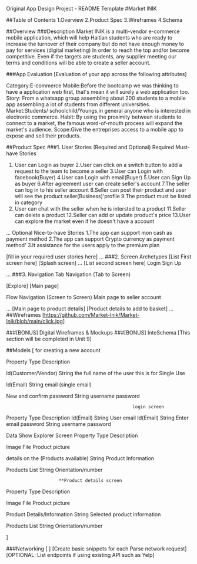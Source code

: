 Original App Design Project - README Template
#Market INIK

##Table of Contents
1.Overview
2.Product Spec
3.Wireframes
4.Schema

##Overview
###Description
Market INIK is a multi-vendor e-commerce mobile application, which will help Haitian students who are ready to increase 
the turnover of their company but do not have enough money to pay for services (digital marketing)
In order to reach the top and/or become competitive. 
Even if the targets are students, any supplier meeting our terms and conditions will be able to create a seller account.


###App Evaluation
[Evaluation of your app across the following attributes]

Category:E-commerce
Mobile:Before the bootcamp we was thinking to have a application web first, that's mean it will surely a web application too.
Story: From a whatsapp group assembling about 200 students to a mobile app assembling a lot of students from different universities.
Market:Students/ schoolchild/Youngs,in general anyone who is interested in electronic commerce.
Habit: By using the proximity between students to connect to a market, the famous word-of-mouth process will expand the market's audience.
Scope:Give the entreprises access to a mobile app to expose and sell their products.

##Product Spec
###1. User Stories (Required and Optional)
Required Must-have Stories

1. User can Login as buyer
2.User can click on a switch button to add a request to the team to become a seller
3.User can Login with facebook(Buyer)
4.User can Login with email(Buyer)
5.User can Sign Up as buyer
6.After agreement user can create seller's account
7.The seller can log in to his seller account
8.Seller can post their product and user will see the product seller(Business)'profile
9.The product must be listed in category
10. User can chat with the seller when he is intersted to a product
11.Seller can delete a product
12.Seller can add or update product's price
13.User can explore the market even if he doesn't have a account


…
Optional Nice-to-have Stories
1.The app can support mon cash as payment method
2.The app can support Crypto currency as payment method'
3.It assistance for the users apply to the premium plan


[fill in your required user stories here]
…
###2. Screen Archetypes
[List First screen here]
[Splash screen]
…
[List second screen here]
Login
Sign Up

…
###3. Navigation
Tab Navigation (Tab to Screen)

[Explore]
[Main page]

Flow Navigation (Screen to Screen)
Main page to seller account

…
[Main page to product details]
[Product details to add to basket]
…
##Wireframes
[https://github.com/Market-Inik/Market-Inik/blob/main/click.jpg]


###[BONUS] Digital Wireframes & Mockups
###[BONUS] InteSchema
[This section will be completed in Unit 9]

##Models
[                                             for creating a new account

Property	                         Type	            Description

Id(Customer/Vendor)	            String	            the full name of the user this is for Single Use

Id(Email)	                        String	            email (single email)

New and confirm password	String	            username password

            
                                                    login screen
Property	            Type	                        Description
Id(Email)	            String	                         User email
Id(Email)	            String	                         Enter email 
password	            String	                        username password










Data Show Explorer Screen
Property	                         Type	            Description

Image	                         File	            Product picture
            
 details on the
(Products available)	            String	            Product Information

Products List	            String	            Orientation/number


                        **Product details screen
Property	                        Type	            Description

Image	                        File	            Product picture

Product Details/Information	String	            Selected product information

Products List	            String	            Orientation/number

]

###Networking
[ ]
[Create basic snippets for each Parse network request]
[OPTIONAL: List endpoints if using existing API such as Yelp]
